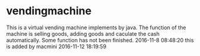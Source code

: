 # vendingmachine 
This is a virtual vending machine implements by java.
The function of the machine is selling goods, adding goods and caculate the cash automatically.
Some function has not been finished.
2016-11-8 08:48:20
this is added by macmini 
2016-11-12 18:19:59
